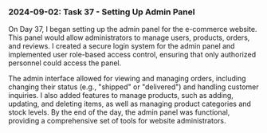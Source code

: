 ### 2024-09-02: Task 37 - Setting Up Admin Panel

On Day 37, I began setting up the admin panel for the e-commerce website. This panel would allow administrators to manage users, products, orders, and reviews. I created a secure login system for the admin panel and implemented user role-based access control, ensuring that only authorized personnel could access the panel.

The admin interface allowed for viewing and managing orders, including changing their status (e.g., "shipped" or "delivered") and handling customer inquiries. I also added features to manage products, such as adding, updating, and deleting items, as well as managing product categories and stock levels. By the end of the day, the admin panel was functional, providing a comprehensive set of tools for website administrators.